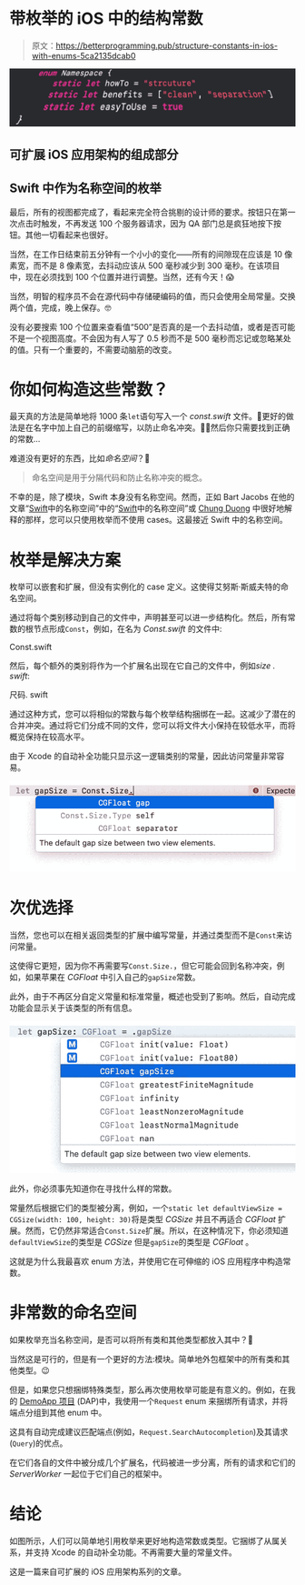 # 带枚举的 iOS 中的结构常数

> 原文：<https://betterprogramming.pub/structure-constants-in-ios-with-enums-5ca2135dcab0>

![](img/1902a097eec7788419b1c219aaa8724d.png)

## 可扩展 iOS 应用架构的组成部分

## Swift 中作为名称空间的枚举

最后，所有的视图都完成了，看起来完全符合挑剔的设计师的要求。按钮只在第一次点击时触发，不再发送 100 个服务器请求，因为 QA 部门总是疯狂地按下按钮。其他一切看起来也很好。

当然，在工作日结束前五分钟有一个小小的变化——所有的间隙现在应该是 10 像素宽，而不是 8 像素宽，去抖动应该从 500 毫秒减少到 300 毫秒。在该项目中，现在必须找到 100 个位置并进行调整。当然，还有今天！😱

当然，明智的程序员不会在源代码中存储硬编码的值，而只会使用全局常量。交换两个值，完成，晚上保存。🤓

没有必要搜索 100 个位置来查看值“500”是否真的是一个去抖动值，或者是否可能不是一个视图高度。不会因为有人写了 0.5 秒而不是 500 毫秒而忘记或忽略某处的值。只有一个重要的，不需要动脑筋的改变。

# 你如何构造这些常数？

最天真的方法是简单地将 1000 条`let`语句写入一个 *const.swift* 文件。🚨更好的做法是在名字中加上自己的前缀缩写，以防止命名冲突。🚨🚨然后你只需要找到正确的常数…

难道没有更好的东西，比如*命名空间*？🤔

> 命名空间是用于分隔代码和防止名称冲突的概念。

不幸的是，除了模块，Swift 本身没有名称空间。然而，正如 Bart Jacobs 在他的文章“[Swift](https://medium.com/@chungbkhn87/namespace-in-swift-e92e96376c17)中的名称空间”中的“[Swift](https://cocoacasts.com/namespaces-in-swift)中的名称空间”或 [Chung Duong](https://medium.com/u/dedec971c104?source=post_page-----5ca2135dcab0--------------------------------) 中很好地解释的那样，您可以只使用枚举而不使用 cases。这最接近 Swift 中的名称空间。

# 枚举是解决方案

枚举可以嵌套和扩展，但没有实例化的 case 定义。这使得艾努斯·斯威夫特的命名空间。

通过将每个类别移动到自己的文件中，声明甚至可以进一步结构化。然后，所有常数的根节点形成`Const`，例如，在名为 *Const.swift* 的文件中:

Const.swift

然后，每个额外的类别将作为一个扩展名出现在它自己的文件中，例如*size . swift*:

尺码. swift

通过这种方式，您可以将相似的常数与每个枚举结构捆绑在一起。这减少了潜在的合并冲突。通过将它们分成不同的文件，您可以将文件大小保持在较低水平，而将概览保持在较高水平。

由于 Xcode 的自动补全功能只显示这一逻辑类别的常量，因此访问常量非常容易。

![](img/1ede15546d4bdc71b814fb31ee2f7c46.png)

# 次优选择

当然，您也可以在相关返回类型的扩展中编写常量，并通过类型而不是`Const`来访问常量。

这使得它更短，因为你不再需要写`Const.Size.`，但它可能会回到名称冲突，例如，如果苹果在 *CGFloat* 中引入自己的`gapSize`常数。

此外，由于不再区分自定义常量和标准常量，概述也受到了影响。然后，自动完成功能会显示关于该类型的所有信息。

![](img/0fcde942b04b7ceb3ecf90a4c7ebeb69.png)

此外，你必须事先知道你在寻找什么样的常数。

常量然后根据它们的类型被分离，例如，一个`static let defaultViewSize = CGSize(width: 100, height: 30)`将是类型 *CGSize* 并且不再适合 *CGFloat* 扩展。然而，它仍然非常适合`Const.Size`扩展。所以，在这种情况下，你必须知道`defaultViewSize`的类型是 *CGSize* 但是`gapSize`的类型是 *CGFloat* 。

这就是为什么我最喜欢 enum 方法，并使用它在可伸缩的 iOS 应用程序中构造常数。

# 非常数的命名空间

如果枚举充当名称空间，是否可以将所有类和其他类型都放入其中？🤔

当然这是可行的，但是有一个更好的方法:模块。简单地外包框架中的所有类和其他类型。😉

但是，如果您只想捆绑特殊类型，那么再次使用枚举可能是有意义的。例如，在我的 [DemoApp 项目](https://github.com/indieSoftware/DemoArchitecture) (DAP)中，我使用一个`Request` enum 来捆绑所有请求，并将端点分组到其他 enum 中。

这具有自动完成建议匹配端点(例如，`Request.SearchAutocompletion`)及其请求(`Query`)的优点。

在它们各自的文件中被分成几个扩展名，代码被进一步分离，所有的请求和它们的 *ServerWorker* 一起位于它们自己的框架中。

# 结论

如图所示，人们可以简单地引用枚举来更好地构造常数或类型。它捆绑了从属关系，并支持 Xcode 的自动补全功能。不再需要大量的常量文件。

这是一篇来自可扩展的 iOS 应用架构系列的文章。